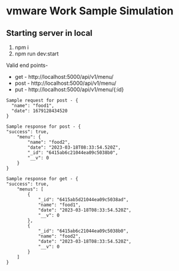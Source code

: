 # vmware Work Sample Simulation

## Starting server in local ##
  1. npm i
  2. npm run dev:start
  
Valid end points-
   * get - http://localhost:5000/api/v1/menu/
   * post - http://localhost:5000/api/v1/menu/
   * put - http://localhost:5000/api/v1/menu/{:id}
    
    Sample request for post - {
      "name": "food1",
      "date": 1679128434520
    }
    
    Sample response for post - {
    "success": true,
        "menu": {
            "name": "food2",
            "date": "2023-03-18T08:33:54.520Z",
            "_id": "6415ab6c21044ea09c5038b0",
            "__v": 0
        }
    }
    
    Sample response for get - {
    "success": true,
        "menus": [
            {
                "_id": "6415ab5d21044ea09c5038ad",
                "name": "food1",
                "date": "2023-03-18T08:33:54.520Z",
                "__v": 0
            },
            {
                "_id": "6415ab6c21044ea09c5038b0",
                "name": "food2",
                "date": "2023-03-18T08:33:54.520Z",
                "__v": 0
            }
        ]
    }
    
#
    
